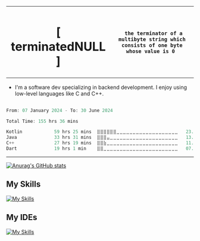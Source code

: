 <table>
  <tr>
    <th> <h1> [ terminatedNULL ]</h1></th>
    <th> <code> the terminator of a multibyte string which consists of one byte whose value is 0 </code> </th>
  </tr>
</table>

- I'm a software dev specializing in backend development. I enjoy using low-level languages like C and C++.
## 
<!--START_SECTION:waka-->

```c++
From: 07 January 2024 - To: 30 June 2024

Total Time: 155 hrs 36 mins

Kotlin            59 hrs 25 mins  ⣿⣿⣿⣿⣿⣿⣀⣀⣀⣀⣀⣀⣀⣀⣀⣀⣀⣀⣀⣀⣀⣀⣀⣀⣀   23.97 %
Java              33 hrs 31 mins  ⣿⣿⣿⣤⣀⣀⣀⣀⣀⣀⣀⣀⣀⣀⣀⣀⣀⣀⣀⣀⣀⣀⣀⣀⣀   13.52 %
C++               27 hrs 19 mins  ⣿⣿⣷⣀⣀⣀⣀⣀⣀⣀⣀⣀⣀⣀⣀⣀⣀⣀⣀⣀⣀⣀⣀⣀⣀   11.02 %
Dart              19 hrs 1 min    ⣿⣿⣀⣀⣀⣀⣀⣀⣀⣀⣀⣀⣀⣀⣀⣀⣀⣀⣀⣀⣀⣀⣀⣀⣀   07.67 %
```

<!--END_SECTION:waka-->
<hr>

[![Anurag's GitHub stats](https://github-readme-stats.vercel.app/api?username=terminatedNULL)](https://github.com/anuraghazra/github-readme-stats)

## My Skills
[![My Skills](https://skillicons.dev/icons?i=c,cpp,java,kotlin)](https://skillicons.dev)

## My IDEs
[![My Skills](https://skillicons.dev/icons?i=idea,vscode,visualstudio)](https://skillicons.dev)
